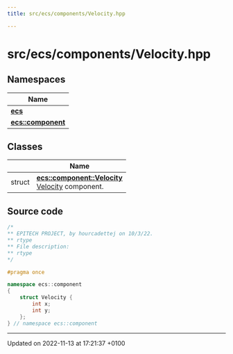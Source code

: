 ```yaml
---
title: src/ecs/components/Velocity.hpp

---
```


# src/ecs/components/Velocity.hpp



## Namespaces

| Name           |
| -------------- |
| **[ecs](Namespaces/namespaceecs.md)**  |
| **[ecs::component](Namespaces/namespaceecs_1_1component.md)**  |

## Classes

|                | Name           |
| -------------- | -------------- |
| struct | **[ecs::component::Velocity](Classes/structecs_1_1component_1_1_velocity.md)** <br>[Velocity]() component.  |




## Source code

```cpp
/*
** EPITECH PROJECT, by hourcadettej on 10/3/22.
** rtype
** File description:
** rtype
*/

#pragma once

namespace ecs::component
{
    struct Velocity {
        int x;
        int y;
    };
} // namespace ecs::component
```


-------------------------------

Updated on 2022-11-13 at 17:21:37 +0100

